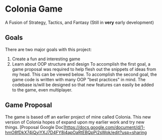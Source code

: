 # Colonia Game
 A Fusion of Strategy, Tactics, and Fantasy
 (Still in **very** early development)
 
## Goals
There are two major goals with this project:
1. Create a fun and interesting game
2. Learn about OOP structure and design
To accomplish the first goal, a game proposal was required to help flesh out the snippets of ideas from my head. This can be viewed below.
To accomplish the second goal, the game code is written with many OOP "best practices" in mind. The codebase is/will be designed so that new features can easily be added to the game, even multiplayer.

## Game Proposal
The game is based off an earlier project of mine called Colonia. This new version of Colonia hopes of expand upon my earlier work and try new things.
 [Proposal Google Doc]https://docs.google.com/document/d/1-hmO8fDkX74iQyiYXJ7D4FY8i4apOaRtEBQpPi2sWok/edit?usp=sharing

